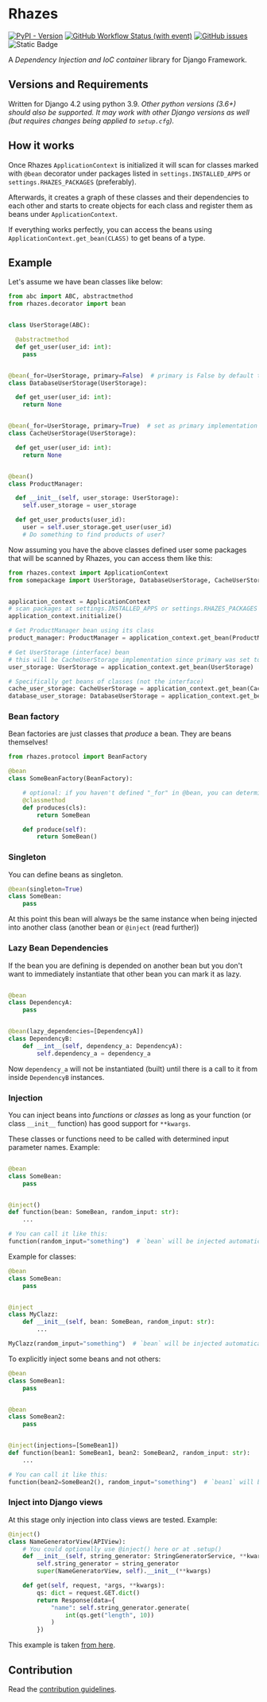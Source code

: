 # Rhazes


[![PyPI - Version](https://img.shields.io/pypi/v/django-boot-rhazes?style=flat-square)](https://pypi.org/project/django-boot-rhazes)
[![GitHub Workflow Status (with event)](https://img.shields.io/github/actions/workflow/status/django-boot/Rhazes/project-code-standards.yml?style=flat-square)](https://github.com/django-boot/Rhazes/actions/workflows/project-code-standards.yml)
[![GitHub issues](https://img.shields.io/github/issues/django-boot/Rhazes?style=flat-square)](https://github.com/django-boot/Rhazes/issues)
![Static Badge](https://img.shields.io/badge/Status-Under%20Development-yellow?style=flat-square&cacheSeconds=120)


A _Dependency Injection and IoC container_ library for Django Framework.


## Versions and Requirements

Written for Django 4.2 using python 3.9. _Other python versions (3.6+) should also be supported. It may work with other Django versions as well (but requires changes being applied to `setup.cfg`)._



## How it works

Once Rhazes `ApplicationContext` is initialized it will scan for classes marked with `@bean` decorator under packages listed in `settings.INSTALLED_APPS` or `settings.RHAZES_PACKAGES` (preferably).

Afterwards, it creates a graph of these classes and their dependencies to each other and starts to create objects for each class and register them as beans under `ApplicationContext`.

If everything works perfectly, you can access the beans using `ApplicationContext.get_bean(CLASS)` to get beans of a type.


## Example

Let's assume we have bean classes like below:

```python
from abc import ABC, abstractmethod
from rhazes.decorator import bean


class UserStorage(ABC):

  @abstractmethod
  def get_user(user_id: int):
    pass


@bean(_for=UserStorage, primary=False)  # primary is False by default too
class DatabaseUserStorage(UserStorage):

  def get_user(user_id: int):
    return None


@bean(_for=UserStorage, primary=True)  # set as primary implementation of UserStorage
class CacheUserStorage(UserStorage):

  def get_user(user_id: int):
    return None


@bean()
class ProductManager:

  def __init__(self, user_storage: UserStorage):
    self.user_storage = user_storage

  def get_user_products(user_id):
    user = self.user_storage.get_user(user_id)
    # Do something to find products of user?

```

Now assuming you have the above classes defined user some packages that will be scanned by Rhazes, you can access them like this:

```python
from rhazes.context import ApplicationContext
from somepackage import UserStorage, DatabaseUserStorage, CacheUserStorage,  ProductManager


application_context = ApplicationContext
# scan packages at settings.INSTALLED_APPS or settings.RHAZES_PACKAGES
application_context.initialize()

# Get ProductManager bean using its class
product_manager: ProductManager = application_context.get_bean(ProductManager)

# Get UserStorage (interface) bean
# this will be CacheUserStorage implementation since primary was set to true
user_storage: UserStorage = application_context.get_bean(UserStorage)

# Specifically get beans of classes (not the interface)
cache_user_storage: CacheUserStorage = application_context.get_bean(CacheUserStorage)  # to directly get CacheUserStorage
database_user_storage: DatabaseUserStorage = application_context.get_bean(DatabaseUserStorage)  # to directly get DatabaseUserStorage
```


### Bean factory

Bean factories are just classes that _produce_ a bean. They are beans themselves!

```python
from rhazes.protocol import BeanFactory

@bean
class SomeBeanFactory(BeanFactory):

    # optional: if you haven't defined "_for" in @bean, you can determine it here
    @classmethod
    def produces(cls):
        return SomeBean

    def produce(self):
        return SomeBean()

```


### Singleton

You can define beans as singleton.

```python
@bean(singleton=True)
class SomeBean:
    pass
```

At this point this bean will always be the same instance when being injected into another class (another bean or `@inject` (read further))


### Lazy Bean Dependencies

If the bean you are defining is depended on another bean but you don't want to immediately instantiate that other bean you can mark it as lazy.

```python

@bean
class DependencyA:
    pass


@bean(lazy_dependencies=[DependencyA])
class DependencyB:
    def __int__(self, dependency_a: DependencyA):
        self.dependency_a = dependency_a
```

Now `dependency_a` will not be instantiated (built) until there is a call to it from inside `DependencyB` instances.


### Injection

You can inject beans into _functions_ or _classes_ as long as your function (or class `__init__` function) has good support for `**kwargs`.

These classes or functions need to be called with determined input parameter names. Example:

```python

@bean
class SomeBean:
    pass


@inject()
def function(bean: SomeBean, random_input: str):
    ...

# You can call it like this:
function(random_input="something")  # `bean` will be injected automatically
```

Example for classes:

```python
@bean
class SomeBean:
    pass


@inject
class MyClazz:
    def __init__(self, bean: SomeBean, random_input: str):
        ...

MyClazz(random_input="something")  # `bean` will be injected automatically
```

To explicitly inject some beans and not others:

```python
@bean
class SomeBean1:
    pass


@bean
class SomeBean2:
    pass


@inject(injections=[SomeBean1])
def function(bean1: SomeBean1, bean2: SomeBean2, random_input: str):
    ...

# You can call it like this:
function(bean2=SomeBean2(), random_input="something")  # `bean1` will be injected automatically
```


### Inject into Django views

At this stage only injection into class views are tested. Example:

```python
@inject()
class NameGeneratorView(APIView):
    # You could optionally use @inject() here or at .setup()
    def __init__(self, string_generator: StringGeneratorService, **kwargs):
        self.string_generator = string_generator
        super(NameGeneratorView, self).__init__(**kwargs)

    def get(self, request, *args, **kwargs):
        qs: dict = request.GET.dict()
        return Response(data={
            "name": self.string_generator.generate(
                int(qs.get("length", 10))
            )
        })
```

This example is taken [from here](https://github.com/django-boot/Rhazes-Test/blob/main/app1/views.py).

## Contribution

Read the [contribution guidelines](https://github.com/django-boot/Rhazes/blob/main/CONTRIBUTING.md).
